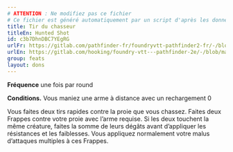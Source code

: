 ```yaml
---
# ATTENTION : Ne modifiez pas ce fichier
# Ce fichier est généré automatiquement par un script d'après les données du module Foundry VTT officiel et de sa traduction
title: Tir du chasseur
titleEn: Hunted Shot
id: c3b7DhnDBC7YEgRG
urlFr: https://gitlab.com/pathfinder-fr/foundryvtt-pathfinder2-fr/-/blob/master/data/feats/c3b7DhnDBC7YEgRG.htm
urlEn: https://gitlab.com/hooking/foundry-vtt---pathfinder-2e/-/blob/master/packs/data/feats.db/hunted-shot.json
group: feats
layout: dons
---
```

**Fréquence** une fois par round

**Conditions.** Vous maniez une arme à distance avec un rechargement 0

Vous faites deux tirs rapides contre la proie que vous chassez. Faites deux Frappes contre votre proie avec l’arme requise. Si les deux touchent la  même créature, faites la somme de leurs dégâts avant d’appliquer les résistances et les faiblesses. Vous appliquez normalement votre malus d’attaques multiples à ces Frappes.


